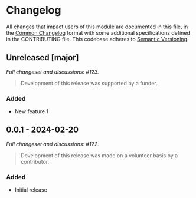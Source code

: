 # Changelog

All changes that impact users of this module are documented in this file, in the [Common Changelog](https://common-changelog.org) format with some additional specifications defined in the CONTRIBUTING file. This codebase adheres to [Semantic Versioning](https://semver.org/spec/v2.0.0.html).

## Unreleased [major]

_Full changeset and discussions: #123._

> Development of this release was supported by a funder.

### Added

- New feature 1

## 0.0.1 - 2024-02-20

_Full changeset and discussions: #122._

> Development of this release was made on a volunteer basis by a contributor.

### Added

- Initial release
